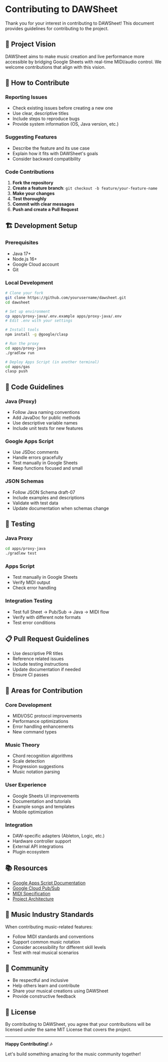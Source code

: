 # Contributing to DAWSheet

Thank you for your interest in contributing to DAWSheet! This document provides guidelines for contributing to the project.

## 🎯 Project Vision

DAWSheet aims to make music creation and live performance more accessible by bridging Google Sheets with real-time MIDI/audio control. We welcome contributions that align with this vision.

## 🤝 How to Contribute

### Reporting Issues
- Check existing issues before creating a new one
- Use clear, descriptive titles
- Include steps to reproduce bugs
- Provide system information (OS, Java version, etc.)

### Suggesting Features
- Describe the feature and its use case
- Explain how it fits with DAWSheet's goals
- Consider backward compatibility

### Code Contributions

1. **Fork the repository**
2. **Create a feature branch**: `git checkout -b feature/your-feature-name`
3. **Make your changes**
4. **Test thoroughly**
5. **Commit with clear messages**
6. **Push and create a Pull Request**

## 🏗️ Development Setup

### Prerequisites
- Java 17+
- Node.js 16+
- Google Cloud account
- Git

### Local Development
```bash
# Clone your fork
git clone https://github.com/yourusername/dawsheet.git
cd dawsheet

# Set up environment
cp apps/proxy-java/.env.example apps/proxy-java/.env
# Edit .env with your settings

# Install tools
npm install -g @google/clasp

# Run the proxy
cd apps/proxy-java
./gradlew run

# Deploy Apps Script (in another terminal)
cd apps/gas
clasp push
```

## 📝 Code Guidelines

### Java (Proxy)
- Follow Java naming conventions
- Add JavaDoc for public methods
- Use descriptive variable names
- Include unit tests for new features

### Google Apps Script
- Use JSDoc comments
- Handle errors gracefully
- Test manually in Google Sheets
- Keep functions focused and small

### JSON Schemas
- Follow JSON Schema draft-07
- Include examples and descriptions
- Validate with test data
- Update documentation when schemas change

## 🧪 Testing

### Java Proxy
```bash
cd apps/proxy-java
./gradlew test
```

### Apps Script
- Test manually in Google Sheets
- Verify MIDI output
- Check error handling

### Integration Testing
- Test full Sheet → Pub/Sub → Java → MIDI flow
- Verify with different note formats
- Test error conditions

## 📋 Pull Request Guidelines

- Use descriptive PR titles
- Reference related issues
- Include testing instructions
- Update documentation if needed
- Ensure CI passes

## 🎨 Areas for Contribution

### Core Development
- MIDI/OSC protocol improvements
- Performance optimizations
- Error handling enhancements
- New command types

### Music Theory
- Chord recognition algorithms
- Scale detection
- Progression suggestions
- Music notation parsing

### User Experience
- Google Sheets UI improvements
- Documentation and tutorials
- Example songs and templates
- Mobile optimization

### Integration
- DAW-specific adapters (Ableton, Logic, etc.)
- Hardware controller support
- External API integrations
- Plugin ecosystem

## 📚 Resources

- [Google Apps Script Documentation](https://developers.google.com/apps-script)
- [Google Cloud Pub/Sub](https://cloud.google.com/pubsub/docs)
- [MIDI Specification](https://www.midi.org/specifications)
- [Project Architecture](docs/DAWSHEET_PRD.md)

## 🎵 Music Industry Standards

When contributing music-related features:
- Follow MIDI standards and conventions
- Support common music notation
- Consider accessibility for different skill levels
- Test with real musical scenarios

## 💬 Community

- Be respectful and inclusive
- Help others learn and contribute
- Share your musical creations using DAWSheet
- Provide constructive feedback

## 📄 License

By contributing to DAWSheet, you agree that your contributions will be licensed under the same MIT License that covers the project.

---

**Happy Contributing! 🎶**

Let's build something amazing for the music community together!